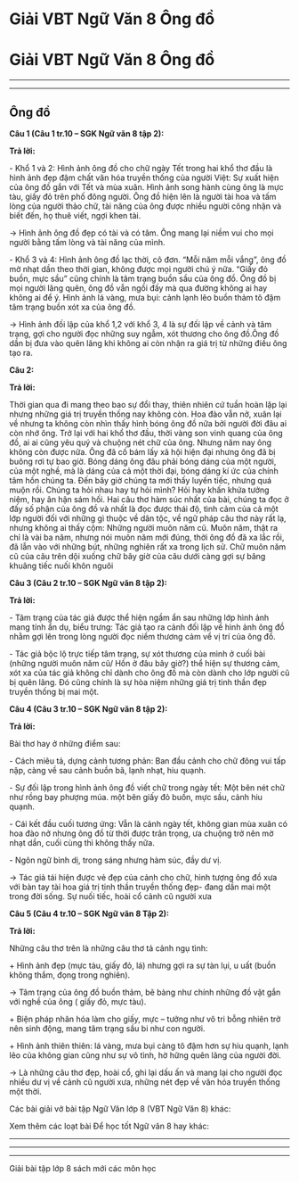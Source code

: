 # Giải VBT Ngữ Văn 8 Ông đồ

# Giải VBT Ngữ Văn 8 Ông đồ

* * *

* * *

## Ông đồ

**Câu 1 (Câu 1 tr.10 – SGK Ngữ văn 8 tập 2):**

**Trả lời:**

\- Khổ 1 và 2: Hình ảnh ông đồ cho chữ ngày Tết trong hai khổ thơ đầu là hình ảnh đẹp đậm chất văn hóa truyền thống của người Việt: Sự xuất hiện của ông đồ gắn với Tết và mùa xuân. Hình ảnh song hành cùng ông là mực tàu, giấy đỏ trên phố đông người. Ông đồ hiện lên là người tài hoa và tấm lòng của người thảo chữ, tài năng của ông được nhiều người công nhận và biết đến, họ thuê viết, ngợi khen tài. 

→ Hình ảnh ông đồ đẹp có tài và có tâm. Ông mang lại niềm vui cho mọi người bằng tấm lòng và tài năng của mình. 

\- Khổ 3 và 4: Hình ảnh ông đồ lạc thời, cô đơn. “Mỗi năm mỗi vắng”, ông đồ mờ nhạt dần theo thời gian, không được mọi người chú ý nữa. “Giấy đỏ buồn, mực sầu” cũng chính là tâm trạng buồn sầu của ông đồ. Ông đồ bị mọi người lãng quên, ông đồ vẫn ngồi đấy mà qua đường không ai hay không ai để ý. Hình ảnh lá vàng, mưa bụi: cảnh lạnh lẽo buồn thảm tô đậm tâm trạng buồn xót xa của ông đồ. 

→ Hình ảnh đối lập của khổ 1,2 với khổ 3, 4 là sự đối lập về cảnh và tâm trạng, gợi cho người đọc những suy ngẫm, xót thương cho ông đồ.Ông đồ dần bị đưa vào quên lãng khi không ai còn nhận ra giá trị từ những điều ông tạo ra. 

**Câu 2:**

**Trả lời:**

Thời gian qua đi mang theo bao sự đổi thay, thiên nhiên cứ tuần hoàn lặp lại nhưng những giá trị truyền thống nay không còn. Hoa đào vẫn nở, xuân lại về nhưng ta không còn nhìn thấy hình bóng ông đồ nữa bởi người đời đâu ai còn nhớ ông. Trở lại với hai khổ thơ đầu, thời vàng son vinh quang của ông đồ, ai ai cũng yêu quý và chuộng nét chữ của ông. Nhưng năm nay ông không còn được nữa. Ông đã cố bám lấy xã hội hiện đại nhưng ông đã bị buông rơi tự bao giờ. Bóng dáng ông đâu phải bóng dáng của một người, của một nghề, mà là dáng của cả một thời đại, bóng dáng kí ức của chính tâm hồn chúng ta. Đến bây giờ chúng ta mới thấy luyến tiếc, nhưng quá muộn rồi. Chúng ta hỏi nhau hay tự hỏi mình? Hỏi hay khấn khứa tưởng niệm, hay ân hận sám hối. Hai câu thơ hàm súc nhất của bài, chúng ta đọc ở đấy số phận của ông đồ và nhất là đọc được thái độ, tình cảm của cả một lớp người đối với những gì thuộc về dân tộc, về ngữ pháp câu thơ này rất lạ, nhưng không ai thấy cộm: Những người muôn năm cũ. Muôn năm, thật ra chỉ là vài ba năm, nhưng nói muôn năm mới đúng, thời ông đồ đã xa lắc rồi, đã lẫn vào với những bút, những nghiên rất xa trong lịch sử. Chữ muôn năm cũ của câu trên dội xuống chữ bây giờ của câu dưới càng gợi sự bâng khuâng tiếc nuối khôn nguôi 

**Câu 3 (Câu 2 tr.10 – SGK Ngữ văn 8 tập 2):**

**Trả lời:**

\- Tâm trạng của tác giả được thể hiện ngầm ẩn sau những lớp hình ảnh mang tính ẩn dụ, biểu trưng: Tác giả tạo ra cảnh đối lập về hình ảnh ông đồ nhằm gợi lên trong lòng người đọc niềm thương cảm về vị trí của ông đồ. 

\- Tác giả bộc lộ trực tiếp tâm trạng, sự xót thương của mình ở cuối bài (những người muôn năm cũ/ Hồn ở đâu bây giờ?) thể hiện sự thương cảm, xót xa của tác giả không chỉ dành cho ông đồ mà còn dành cho lớp người cũ bị quên lãng. Đó cũng chính là sự hòa niệm những giá trị tinh thần đẹp truyền thống bị mai một. 

**Câu 4 (Câu 3 tr.10 – SGK Ngữ văn 8 tập 2):**

**Trả lời:**

Bài thơ hay ở những điểm sau: 

\- Cách miêu tả, dựng cảnh tương phản: Ban đầu cảnh cho chữ đông vui tấp nập, càng về sau cảnh buồn bã, lạnh nhạt, hiu quạnh. 

\- Sự đối lập trong hình ảnh ông đồ viết chữ trong ngày tết: Một bên nét chữ như rồng bay phượng múa. một bên giấy đỏ buồn, mực sầu, cảnh hiu quạnh. 

\- Cái kết đầu cuối tương ứng: Vẫn là cảnh ngày tết, không gian mùa xuân có hoa đào nở nhưng ông đồ từ thời được trân trọng, ưa chuộng trở nên mờ nhạt dần, cuối cùng thì không thấy nữa. 

\- Ngôn ngữ bình dị, trong sáng nhưng hàm súc, đầy dư vị. 

→ Tác giả tái hiện được vẻ đẹp của cảnh cho chữ, hình tượng ông đồ xưa với bàn tay tài hoa giá trị tinh thần truyền thống đẹp- đang dần mai một trong đời sống. Sự nuối tiếc, hoài cổ cảnh cũ người xưa 

**Câu 5 (Câu 4 tr.10 – SGK Ngữ văn 8 Tập 2):**

**Trả lời:**

Những câu thơ trên là những câu thơ tả cảnh ngụ tình: 

\+ Hình ảnh đẹp (mực tàu, giấy đỏ, lá) nhưng gợi ra sự tàn lụi, u uất (buồn không thắm, đọng trong nghiên). 

→ Tâm trạng của ông đồ buồn thảm, bẽ bàng như chính những đồ vật gắn với nghề của ông ( giấy đỏ, mực tàu). 

\+ Biện pháp nhân hóa làm cho giấy, mực – tưởng như vô tri bỗng nhiên trở nên sinh động, mang tâm trạng sầu bi như con người. 

\+ Hình ảnh thiên thiên: lá vàng, mưa bụi càng tô đậm hơn sự hiu quạnh, lạnh lẽo của không gian cũng như sự vô tình, hờ hững quên lãng của người đời. 

→ Là những câu thơ đẹp, hoài cổ, ghi lại dấu ấn và mang lại cho người đọc nhiều dư vị về cảnh cũ người xưa, những nét đẹp về văn hóa truyền thống một thời. 

Các bài giải vở bài tập Ngữ Văn lớp 8 (VBT Ngữ Văn 8) khác:

Xem thêm các loạt bài Để học tốt Ngữ văn 8 hay khác:

* * *

* * *

* * *

Giải bài tập lớp 8 sách mới các môn học
